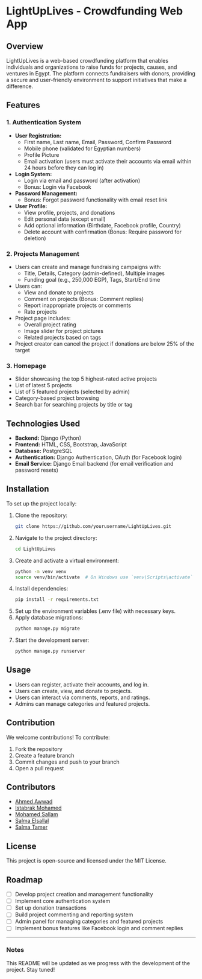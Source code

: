 # LightUpLives - Crowdfunding Web App

## Overview
LightUpLives is a web-based crowdfunding platform that enables individuals and organizations to raise funds for projects, causes, and ventures in Egypt. The platform connects fundraisers with donors, providing a secure and user-friendly environment to support initiatives that make a difference.

## Features
### 1. Authentication System
- **User Registration:**
  - First name, Last name, Email, Password, Confirm Password
  - Mobile phone (validated for Egyptian numbers)
  - Profile Picture
  - Email activation (users must activate their accounts via email within 24 hours before they can log in)
- **Login System:**
  - Login via email and password (after activation)
  - Bonus: Login via Facebook
- **Password Management:**
  - Bonus: Forgot password functionality with email reset link
- **User Profile:**
  - View profile, projects, and donations
  - Edit personal data (except email)
  - Add optional information (Birthdate, Facebook profile, Country)
  - Delete account with confirmation (Bonus: Require password for deletion)

### 2. Projects Management
- Users can create and manage fundraising campaigns with:
  - Title, Details, Category (admin-defined), Multiple images
  - Funding goal (e.g., 250,000 EGP), Tags, Start/End time
- Users can:
  - View and donate to projects
  - Comment on projects (Bonus: Comment replies)
  - Report inappropriate projects or comments
  - Rate projects
- Project page includes:
  - Overall project rating
  - Image slider for project pictures
  - Related projects based on tags
- Project creator can cancel the project if donations are below 25% of the target

### 3. Homepage
- Slider showcasing the top 5 highest-rated active projects
- List of latest 5 projects
- List of 5 featured projects (selected by admin)
- Category-based project browsing
- Search bar for searching projects by title or tag

## Technologies Used
- **Backend:** Django (Python)
- **Frontend:** HTML, CSS, Bootstrap, JavaScript
- **Database:** PostgreSQL
- **Authentication:** Django Authentication, OAuth (for Facebook login)
- **Email Service:** Django Email backend (for email verification and password resets)

## Installation
To set up the project locally:

1. Clone the repository:
   ```sh
   git clone https://github.com/yourusername/LightUpLives.git
   ```
2. Navigate to the project directory:
   ```sh
   cd LightUpLives
   ```
3. Create and activate a virtual environment:
   ```sh
   python -m venv venv
   source venv/bin/activate  # On Windows use `venv\Scripts\activate`
   ```
4. Install dependencies:
   ```sh
   pip install -r requirements.txt
   ```
5. Set up the environment variables (.env file) with necessary keys.
6. Apply database migrations:
   ```sh
   python manage.py migrate
   ```
7. Start the development server:
   ```sh
   python manage.py runserver
   ```

## Usage
- Users can register, activate their accounts, and log in.
- Users can create, view, and donate to projects.
- Users can interact via comments, reports, and ratings.
- Admins can manage categories and featured projects.

## Contribution
We welcome contributions! To contribute:
1. Fork the repository
2. Create a feature branch
3. Commit changes and push to your branch
4. Open a pull request

## Contributors
- [Ahmed Awwad](https://github.com/Ahmed-Awwad99)  
- [Istabrak Mohamed](https://github.com/istabrak001)  
- [Mohamed Sallam](https://github.com/Muhamed-Sallam)
- [Salma Elsallal](https://github.com/SALMASALLAL) 
- [Salma Tamer](https://github.com/salmaali15)   

## License
This project is open-source and licensed under the MIT License.

## Roadmap
- [ ] Develop project creation and management functionality
- [ ] Implement core authentication system
- [ ] Set up donation transactions
- [ ] Build project commenting and reporting system
- [ ] Admin panel for managing categories and featured projects
- [ ] Implement bonus features like Facebook login and comment replies

---
### Notes
This README will be updated as we progress with the development of the project. Stay tuned!